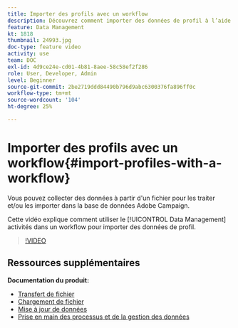 ```yaml
---
title: Importer des profils avec un workflow
description: Découvrez comment importer des données de profil à l’aide d’un workflow.
feature: Data Management
kt: 1818
thumbnail: 24993.jpg
doc-type: feature video
activity: use
team: DOC
exl-id: 4d9ce24e-cd01-4b81-8aee-58c58ef2f286
role: User, Developer, Admin
level: Beginner
source-git-commit: 2be2719ddd84490b796d9abc6300376fa896ff0c
workflow-type: tm+mt
source-wordcount: '104'
ht-degree: 25%

---
```


# Importer des profils avec un workflow{#import-profiles-with-a-workflow}

Vous pouvez collecter des données à partir d&#39;un fichier pour les traiter et/ou les importer dans la base de données Adobe Campaign.

Cette vidéo explique comment utiliser le [!UICONTROL Data Management] activités dans un workflow pour importer des données de profil.

>[!VIDEO](https://video.tv.adobe.com/v/24993?quality=12)

## Ressources supplémentaires

**Documentation du produit:**
* [Transfert de fichier](https://experienceleague.adobe.com/docs/campaign-standard/using/managing-processes-and-data/data-management-activities/transfer-file.html)
* [Chargement de fichier](https://experienceleague.adobe.com/docs/campaign-standard/using/managing-processes-and-data/data-management-activities/load-file.html)
* [Mise à jour de données](https://experienceleague.adobe.com/docs/campaign-standard/using/managing-processes-and-data/data-management-activities/update-data.html)
* [Prise en main des processus et de la gestion des données](https://experienceleague.adobe.com/docs/campaign-standard/using/managing-processes-and-data/get-started-workflows.html)
